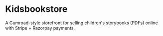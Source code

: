 # Kidsbookstore
A Gumroad-style storefront for selling children's storybooks (PDFs) online with Stripe + Razorpay payments.

